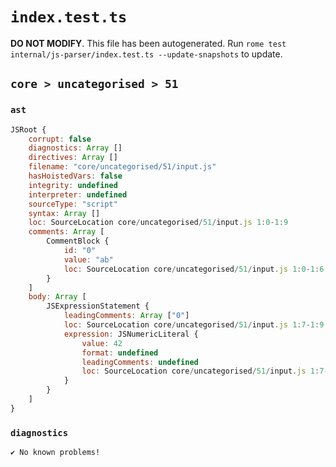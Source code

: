 # `index.test.ts`

**DO NOT MODIFY**. This file has been autogenerated. Run `rome test internal/js-parser/index.test.ts --update-snapshots` to update.

## `core > uncategorised > 51`

### `ast`

```javascript
JSRoot {
	corrupt: false
	diagnostics: Array []
	directives: Array []
	filename: "core/uncategorised/51/input.js"
	hasHoistedVars: false
	integrity: undefined
	interpreter: undefined
	sourceType: "script"
	syntax: Array []
	loc: SourceLocation core/uncategorised/51/input.js 1:0-1:9
	comments: Array [
		CommentBlock {
			id: "0"
			value: "ab"
			loc: SourceLocation core/uncategorised/51/input.js 1:0-1:6
		}
	]
	body: Array [
		JSExpressionStatement {
			leadingComments: Array ["0"]
			loc: SourceLocation core/uncategorised/51/input.js 1:7-1:9
			expression: JSNumericLiteral {
				value: 42
				format: undefined
				leadingComments: undefined
				loc: SourceLocation core/uncategorised/51/input.js 1:7-1:9
			}
		}
	]
}
```

### `diagnostics`

```
✔ No known problems!

```
